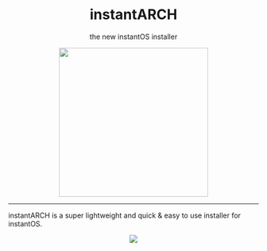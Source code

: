 <div align="center">
    <h1>instantARCH</h1>
    <p>the new instantOS installer</p>
    <img width="300" height="300" src="https://media.githubusercontent.com/media/instantOS/instantLOGO/master/png/arch.png">
</div>

----------

instantARCH is a super lightweight and quick & easy to use installer for instantOS.

<p align="center">
  <img src="https://github.com/instantOS/instantLOGO/blob/master/screeenshots/instantarch.png">
</p>
